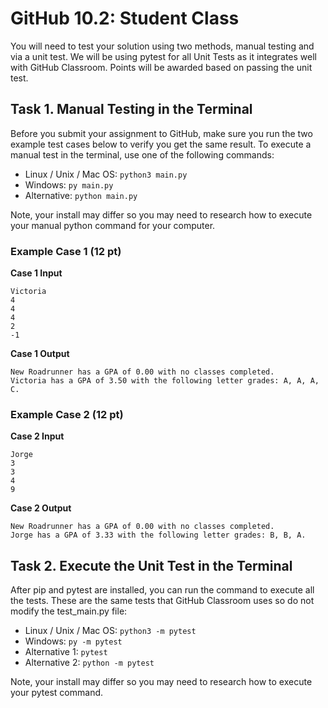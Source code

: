 # GitHub 10.2: Student Class

You will need to test your solution using two methods, manual testing and via a unit test. We will be using pytest for all Unit Tests as it integrates well with GitHub Classroom. Points will be awarded based on passing the unit test.

## Task 1. Manual Testing in the Terminal

Before you submit your assignment to GitHub, make sure you run the two example test cases below to verify you get the same result. To execute a manual test in the terminal, use one of the following commands:

* Linux / Unix / Mac OS: `python3 main.py`
* Windows: `py main.py`
* Alternative: `python main.py`

Note, your install may differ so you may need to research how to execute your manual python command for your computer.

### Example Case 1 (12 pt)

**Case 1 Input**

```text
Victoria
4
4
4
2
-1
```

**Case 1 Output**

```text
New Roadrunner has a GPA of 0.00 with no classes completed.
Victoria has a GPA of 3.50 with the following letter grades: A, A, A, C.
```

### Example Case 2 (12 pt)

**Case 2 Input**

```text
Jorge
3
3
4
9
```

**Case 2 Output**

```text
New Roadrunner has a GPA of 0.00 with no classes completed.
Jorge has a GPA of 3.33 with the following letter grades: B, B, A.
```

## Task 2. Execute the Unit Test in the Terminal

After pip and pytest are installed, you can run the command to execute all the tests. These are the same tests that GitHub Classroom uses so do not modify the test_main.py file:

* Linux / Unix / Mac OS: `python3 -m pytest`
* Windows: `py -m pytest`
* Alternative 1: `pytest`
* Alternative 2: `python -m pytest`

Note, your install may differ so you may need to research how to execute your pytest command.
